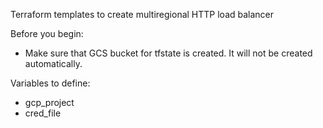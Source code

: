 Terraform templates to create multiregional HTTP load balancer

Before you begin:
- Make sure that GCS bucket for tfstate is created. It will not be created automatically.

Variables to define:
- gcp_project
- cred_file
